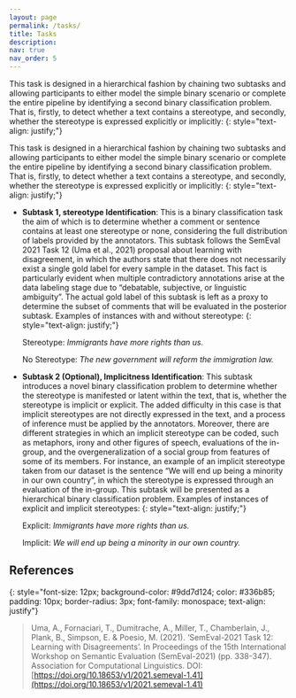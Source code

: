 ```yaml
---
layout: page
permalink: /tasks/
title: Tasks
description:
nav: true
nav_order: 5
---
```


This task is designed in a hierarchical fashion by chaining two subtasks and allowing participants to
either model the simple binary scenario or complete the entire pipeline by identifying a second binary
classification problem. That is, firstly, to detect whether a text contains a stereotype, and secondly,
whether the stereotype is expressed explicitly or implicitly:
{: style="text-align: justify;"}


This task is designed in a hierarchical fashion by chaining two subtasks and allowing participants to
either model the simple binary scenario or complete the entire pipeline by identifying a second binary
classification problem. That is, firstly, to detect whether a text contains a stereotype, and secondly,
whether the stereotype is expressed explicitly or implicitly:
{: style="text-align: justify;"}

- **Subtask 1, stereotype Identification**: This is a binary classification task the aim of which is to
  determine whether a comment or sentence contains at least one stereotype or none, considering the full
  distribution of labels provided by the annotators. This subtask follows the SemEval 2021 Task 12 (Uma
  et al., 2021) proposal about learning with disagreement, in which the authors state that there does not
  necessarily exist a single gold label for every sample in the dataset. This fact is particularly
  evident when multiple contradictory annotations arise at the data labeling stage due to “debatable,
  subjective, or linguistic ambiguity”. The actual gold label of this subtask is left as a proxy to
  determine the subset of comments that will be evaluated in the posterior subtask. Examples of instances
  with and without stereotype:
  {: style="text-align: justify;"}

  Stereotype: _Immigrants have more rights than us._

  No Stereotype: _The new government will reform the immigration law._

- **Subtask 2 (Optional), Implicitness Identification**: This subtask introduces a novel binary
  classification problem to determine whether the stereotype is manifested or latent within the text,
  that is, whether the stereotype is implicit or explicit. The added difficulty in this case is that
  implicit stereotypes are not directly expressed in the text, and a process of inference must be applied
  by the annotators. Moreover, there are different strategies in which an implicit stereotype can be
  coded, such as metaphors, irony and other figures of speech, evaluations of the in-group, and the
  overgeneralization of a social group from features of some of its members. For instance, an example of
  an implicit stereotype taken from our dataset is the sentence “We will end up being a minority in our
  own country”, in which the stereotype is expressed through an evaluation of the in-group. This subtask
  will be presented as a hierarchical binary classification problem. Examples of instances of explicit
  and implicit stereotypes:
  {: style="text-align: justify;"}

  Explicit: _Immigrants have more rights than us._

  Implicit: _We will end up being a minority in our own country._


## References

{: style="font-size: 12px; background-color: #9dd7d124; color: #336b85; padding: 10px; border-radius:
3px; font-family: monospace; text-align: justify"}

> Uma, A., Fornaciari, T., Dumitrache, A., Miller, T., Chamberlain, J., Plank, B., Simpson, E. & Poesio,
> M. (2021). ‘SemEval-2021 Task 12: Learning with Disagreements’. In Proceedings of the 15th
> International Workshop on Semantic Evaluation (SemEval-2021) (pp. 338-347). Association for
> Computational Linguistics. DOI:
> [https://doi.org/10.18653/v1/2021.semeval-1.41](https://doi.org/10.18653/v1/2021.semeval-1.41)
